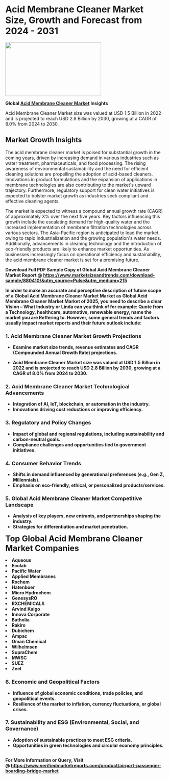 <H1>Acid Membrane Cleaner Market Size, Growth and Forecast from 2024 - 2031</H1><img class="aligncenter size-medium wp-image-584254" src="https://thirdeyenews.in/wp-content/uploads/2024/09/Global-Market-Research-300x168.jpeg" alt="" width="300" height="168" /><p><strong>Global&nbsp;<a href="https://www.marketsizeandtrends.com/download-sample/880410/&amp;utm_source=Pulse&amp;utm_medium=215">Acid Membrane Cleaner Market</a> Insights</strong></p><p>Acid Membrane Cleaner Market size was valued at USD 1.5 Billion in 2022 and is projected to reach USD 2.8 Billion by 2030, growing at a CAGR of 8.0% from 2024 to 2030.</p><p><h2>Market Growth Insights</h2> <p>The acid membrane cleaner market is poised for substantial growth in the coming years, driven by increasing demand in various industries such as water treatment, pharmaceuticals, and food processing. The rising awareness of environmental sustainability and the need for efficient cleaning solutions are propelling the adoption of acid-based cleaners. Innovations in product formulations and the expansion of applications in membrane technologies are also contributing to the market's upward trajectory. Furthermore, regulatory support for clean water initiatives is expected to bolster market growth as industries seek compliant and effective cleaning agents.</p> <p><strong></strong></p> <p>The market is expected to witness a compound annual growth rate (CAGR) of approximately X% over the next five years. Key factors influencing this growth include the escalating demand for high-quality water and the increased implementation of membrane filtration technologies across various sectors. The Asia-Pacific region is anticipated to lead the market, owing to rapid industrialization and the growing population's water needs. Additionally, advancements in cleaning technology and the introduction of eco-friendly products are likely to enhance market opportunities. As businesses increasingly focus on operational efficiency and sustainability, the acid membrane cleaner market is set for a promising future.</p> <p><strong></p><p><span class=""><strong>Download Full PDF Sample Copy of Global Acid Membrane Cleaner Market Report</strong> @ <a href="https://www.marketsizeandtrends.com/download-sample/880410/&amp;utm_source=Pulse&amp;utm_medium=215" target="_blank">https://www.marketsizeandtrends.com/download-sample/880410/&amp;utm_source=Pulse&amp;utm_medium=215</a></span></p><p>In order to make an accurate and perceptive description of future scope of a Global&nbsp;Acid Membrane Cleaner Market Market as Global&nbsp;Acid Membrane Cleaner Market Market of 2025, you need to describe a clear Vision &ndash; What Industry or Linda can you think of for example: Quote from a Technology, healthcare, automotive, renewable energy, name the market you are Reffering to. However, some general trends and factors usually impact market reports and their future outlook include:</p><h3>1.&nbsp;<strong>Acid Membrane Cleaner Market Growth Projections</strong></h3><ul><li>Examine market size trends, revenue estimates and CAGR (Compounded Annual Growth Rate) projections.</li><li><p>Acid Membrane Cleaner Market size was valued at USD 1.5 Billion in 2022 and is projected to reach USD 2.8 Billion by 2030, growing at a CAGR of 8.0% from 2024 to 2030.</p></li></ul><h3>2.&nbsp;<strong>Acid Membrane Cleaner Market Technological Advancements</strong></h3><ul><li>Integration of AI, IoT, blockchain, or automation in the industry.</li><li>Innovations driving cost reductions or improving efficiency.</li></ul><h3>3.&nbsp;<strong>Regulatory and Policy Changes</strong></h3><ul><li>Impact of global and regional regulations, including sustainability and carbon-neutral goals.</li><li>Compliance challenges and opportunities tied to government initiatives.</li></ul><h3>4.&nbsp;<strong>Consumer Behavior Trends</strong></h3><ul><li>Shifts in demand influenced by generational preferences (e.g., Gen Z, Millennials).</li><li>Emphasis on eco-friendly, ethical, or personalized products/services.</li></ul><h3>5.&nbsp;<strong>Global Acid Membrane Cleaner Market Competitive Landscape</strong></h3><ul><li>Analysis of key players, new entrants, and partnerships shaping the industry.</li><li>Strategies for differentiation and market penetration.</li></ul><p data-pm-slice="1 1 []"><span style="color: inherit; font-family: inherit; font-size: 25px;">Top Global Acid Membrane Cleaner Market Companies</span></p><div class="" data-test-id=""><p><li>Aqueous</li><li> Ecolab</li><li> Pacific Water</li><li> Applied Membranes</li><li> Rochem</li><li> Hatenboer</li><li> Micro Hydrochem</li><li> GenesysRO</li><li> RXCHEMICALS</li><li> Arvind Kaigo</li><li> Innova Corporate</li><li> Batholia</li><li> Rakiro</li><li> Dubichem</li><li> Ampac</li><li> Oman Chemical</li><li> Wilhelmsen</li><li> SupraChem</li><li> MWSC</li><li> SUEZ</li><li> Zeel</li></p></div><h3>6.&nbsp;<strong>Economic and Geopolitical Factors</strong></h3><ul><li>Influence of global economic conditions, trade policies, and geopolitical events.</li><li>Resilience of the market to inflation, currency fluctuations, or global crises.</li></ul><h3>7.&nbsp;<strong>Sustainability and ESG (Environmental, Social, and Governance)</strong></h3><ul><li>Adoption of sustainable practices to meet ESG criteria.</li><li>Opportunities in green technologies and circular economy principles.</li></ul><h2><strong style="font-size: 14px;">For More Information or Query, Visit @&nbsp;</strong><a style="background-color: #ffffff; font-size: 14px;" href="https://www.marketsizeandtrends.com/report/acid-membrane-cleaner-market/" target="_blank">https://www.verifiedmarketreports.com/product/airport-passenger-boarding-bridge-market</a></h2>
